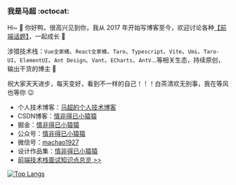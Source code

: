 ### 我是马超 :octocat:

Hi~ 👋 你好鸭，很高兴见到你，我从 2017 年开始写博客至今，欢迎讨论各种[【前端话题】](https://github.com/machao07/interview-questions)，一起成长 :two_men_holding_hands:

涉猎技术栈：`Vue全家桶`、`React全家桶`、`Taro`、`Typescript`、`Vite`、`Umi`、`Taro-UI`、`ElementUI`、`Ant Design`、`Vant`、`ECharts`、`AntV`...等相关生态，持续原创，输出干货的博主 :running:

祝大家天天进步，每天变好，看到不一样的自己！！！白茶清欢无别事，我在等风也等你 :wink: 

- 个人技术博客：[马超的个人技术博客](https://machao07.github.io/)
- CSDN博客：[情非得已小猿猿](https://blog.csdn.net/weixin_43924228)
- 掘金：[情非得已小猿猿](https://juejin.cn/user/1337486669527096)
- 公众号：[情非得已小猿猿](https://machao07.github.io/img/official_account.jpg)
- 微信号：[machao1927](https://machao07.github.io/img/wechat.jpg)
- 设计作品集：[情非得已小猿猿](https://machao07.zcool.com.cn/)
- [前端技术栈面试知识点总览 >>](https://github.com/machao07/interview-questions)

<!-- ![machao's GitHub stats](https://github-readme-stats.vercel.app/api?username=machao07&show_icons=true) -->
  
[![Top Langs](https://github-readme-stats.vercel.app/api/top-langs/?username=machao07&layout=compact&hide=html)](https://github.com/anuraghazra/github-readme-stats)
